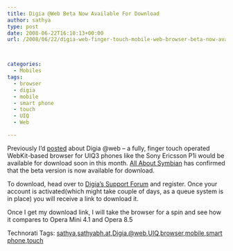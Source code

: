 ```yaml
---
title: Digia @Web Beta Now Available For Download
author: sathya
type: post
date: 2008-06-22T16:10:13+00:00
url: /2008/06/22/digia-web-finger-touch-mobile-web-browser-beta-now-available-for-download/



categories:
  - Mobiles
tags:
  - browser
  - digia
  - mobile
  - smart phone
  - touch
  - UIQ
  - Web

---
```

Previously I’d <a href="https://sathyabh.at/2008/06/09/digia-web-finger-touch-web-browser-for-uiq-phones/" target="_blank">posted</a> about Digia @web – a fully, finger touch operated WebKit-based browser for UIQ3 phones like the Sony Ericsson P1i would be available for download soon in this month. <a href="https://www.allaboutsymbian.com/news/item/7509_Digia_Web_first_beta_available.php" target="_blank">All About Symbian</a> has confirmed that the beta version is now available for download.

<!--more-->



To download, head over to <a href="https://support.digia.com/kb/article/show/?id=50&" target="_blank">Digia’s Support Forum</a> and register. Once your account is activated(which might take couple of days, as a queue system is in place) you will receive a link to download it.

Once I get my download link, I will take the browser for a spin and see how it compares to Opera Mini 4.1 and Opera 8.5



<div class="wlWriterSmartContent" id="scid:0767317B-992E-4b12-91E0-4F059A8CECA8:658cfeac-5fde-4263-b6c4-b6c95864f447" style="padding-right: 0px; display: inline; padding-left: 0px; float: none; padding-bottom: 0px; margin: 0px; padding-top: 0px">
  Technorati Tags: <a href="https://technorati.com/tags/sathya" rel="tag">sathya</a>,<a href="https://technorati.com/tags/sathyabh.at" rel="tag">sathyabh.at</a>,<a href="https://technorati.com/tags/Digia" rel="tag">Digia</a>,<a href="https://technorati.com/tags/%40web" rel="tag">@web</a>,<a href="https://technorati.com/tags/UIQ" rel="tag">UIQ</a>,<a href="https://technorati.com/tags/browser" rel="tag">browser</a>,<a href="https://technorati.com/tags/mobile" rel="tag">mobile</a>,<a href="https://technorati.com/tags/smart+phone" rel="tag">smart phone</a>,<a href="https://technorati.com/tags/touch" rel="tag">touch</a>
</div>
